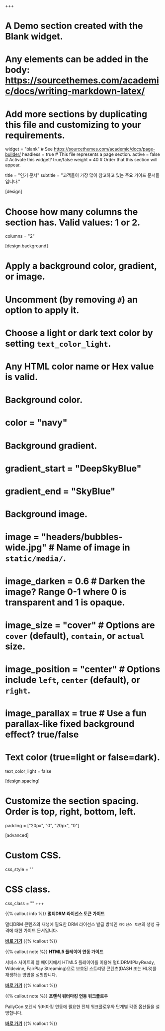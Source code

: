 +++
# A Demo section created with the Blank widget.
# Any elements can be added in the body: https://sourcethemes.com/academic/docs/writing-markdown-latex/
# Add more sections by duplicating this file and customizing to your requirements.

widget = "blank"  # See https://sourcethemes.com/academic/docs/page-builder/
headless = true  # This file represents a page section.
active = false  # Activate this widget? true/false
weight = 40  # Order that this section will appear.

title = "인기 문서"
subtitle = "고객들이 가장 많이 참고하고 있는 주요 가이드 문서들입니다."

[design]
  # Choose how many columns the section has. Valid values: 1 or 2.
  columns = "2"

[design.background]
  # Apply a background color, gradient, or image.
  #   Uncomment (by removing `#`) an option to apply it.
  #   Choose a light or dark text color by setting `text_color_light`.
  #   Any HTML color name or Hex value is valid.

  # Background color.
  # color = "navy"
  
  # Background gradient.
  # gradient_start = "DeepSkyBlue"
  # gradient_end = "SkyBlue"
  
  # Background image.
#  image = "headers/bubbles-wide.jpg"  # Name of image in `static/media/`.
#  image_darken = 0.6  # Darken the image? Range 0-1 where 0 is transparent and 1 is opaque.
#  image_size = "cover"  #  Options are `cover` (default), `contain`, or `actual` size.
#  image_position = "center"  # Options include `left`, `center` (default), or `right`.
#  image_parallax = true  # Use a fun parallax-like fixed background effect? true/false

  # Text color (true=light or false=dark).
  text_color_light = false

[design.spacing]
  # Customize the section spacing. Order is top, right, bottom, left.
  padding = ["20px", "0", "20px", "0"]

[advanced]
 # Custom CSS. 
 css_style = ""
 
 # CSS class.
 css_class = ""
+++

{{% callout info %}}
**멀티DRM 라이선스 토큰 가이드**

멀티DRM 콘텐츠의 재생에 필요한 DRM 라이선스 발급 방식인 `라이선스 토큰`의 생성 규격에 대한 가이드 문서입니다.

[**바로 가기**](/ko/multidrm/license/license-token)
{{% /callout %}}

{{% callout note %}}
**HTML5 플레이어 연동 가이드**

서비스 사이트의 웹 페이지에서 HTML5 플레이어를 이용해 멀티DRM(PlayReady, Widevine, FairPlay Streaming)으로 보호된 스트리밍 콘텐츠(DASH 또는 HLS)를 재생하는 방법을 설명합니다.

[**바로 가기**](/ko/multidrm/clients/html5-player/)
{{% /callout %}}

{{% callout note %}}
**포렌식 워터마킹 연동 워크플로우**

 PallyCon 포렌식 워터마킹 연동에 필요한 전체 워크플로우와 단계별 각종 옵션들을 설명합니다.

[**바로 가기**](/ko/forensic-watermarking/getting-started/watermarking-workflow/)
{{% /callout %}}

